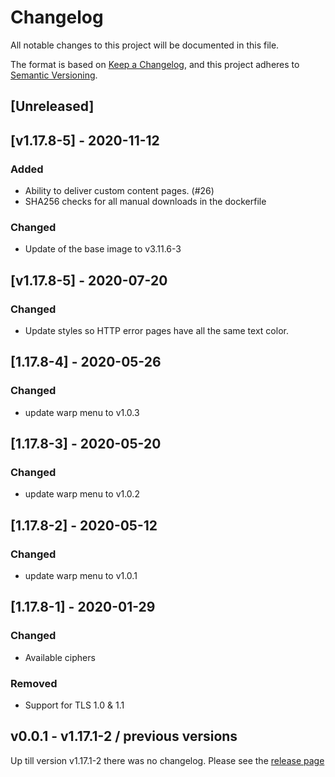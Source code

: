# Changelog

All notable changes to this project will be documented in this file.

The format is based on [Keep a Changelog](https://keepachangelog.com/en/1.0.0/),
and this project adheres to [Semantic Versioning](https://semver.org/spec/v2.0.0.html).

## [Unreleased]


## [v1.17.8-5] - 2020-11-12

### Added

- Ability to deliver custom content pages. (#26)
- SHA256 checks for all manual downloads in the dockerfile

### Changed

- Update of the base image to v3.11.6-3 

## [v1.17.8-5] - 2020-07-20

### Changed

- Update styles so HTTP error pages have all the same text color.

## [1.17.8-4] - 2020-05-26

### Changed

- update warp menu to v1.0.3

## [1.17.8-3] - 2020-05-20

### Changed

- update warp menu to v1.0.2

## [1.17.8-2] - 2020-05-12

### Changed
- update warp menu to v1.0.1

## [1.17.8-1] - 2020-01-29

### Changed
- Available ciphers

### Removed
- Support for TLS 1.0 & 1.1


## v0.0.1 - v1.17.1-2 / previous versions

Up till version v1.17.1-2 there was no changelog. Please see the [release page](https://github.com/cloudogu/nginx/releases)

